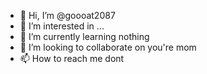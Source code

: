 - 👋 Hi, I’m @goooat2087
- 👀 I’m interested in ...
- 🌱 I’m currently learning nothing
- 💞️ I’m looking to collaborate on you're mom
- 📫 How to reach me dont

<!---
goooat2087/goooat2087 is a ✨ special ✨ repository because its `README.md` (this file) appears on your GitHub profile.
You can click the Preview link to take a look at your changes.
--->
